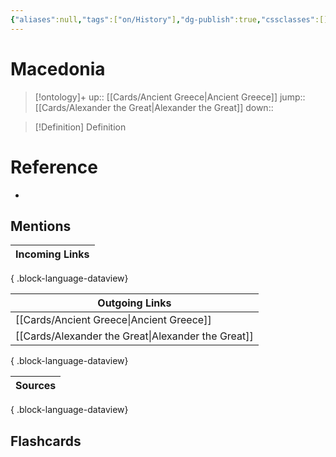 ```yaml
---
{"aliases":null,"tags":["on/History"],"dg-publish":true,"cssclasses":[],"permalink":"/cards/macedonia/","dgPassFrontmatter":true}
---
```


# Macedonia

> [!ontology]+
> up:: [[Cards/Ancient Greece\|Ancient Greece]]
> jump:: [[Cards/Alexander the Great\|Alexander the Great]]
> down:: 

> [!Definition] Definition
> 

# Reference
- 

## Mentions
| Incoming Links |
| -------------- |

{ .block-language-dataview}

| Outgoing Links                                        |
| ----------------------------------------------------- |
| [[Cards/Ancient Greece\|Ancient Greece]]           |
| [[Cards/Alexander the Great\|Alexander the Great]] |

{ .block-language-dataview}

| Sources |
| ------- |

{ .block-language-dataview}

## Flashcards
